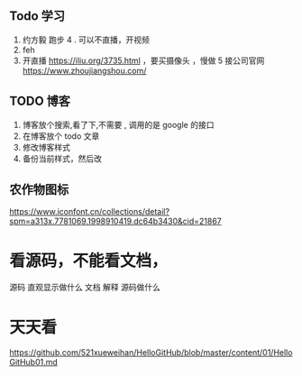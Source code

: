 ## Todo 学习
1. 约方毅 跑步
4 . 可以不直播，开视频
2. feh
3. 开直播 https://iliu.org/3735.html ，要买摄像头 ，慢做
5 接公司官网 https://www.zhoujiangshou.com/

## TODO 博客
1. 博客放个搜索,看了下,不需要 , 调用的是 google 的接口
2. 在博客放个 todo 文章
3. 修改博客样式
4. 备份当前样式，然后改

## 农作物图标
https://www.iconfont.cn/collections/detail?spm=a313x.7781069.1998910419.dc64b3430&cid=21867

# 看源码，不能看文档，

源码 直观显示做什么
文档 解释 源码做什么

# 天天看 
https://github.com/521xueweihan/HelloGitHub/blob/master/content/01/HelloGitHub01.md
